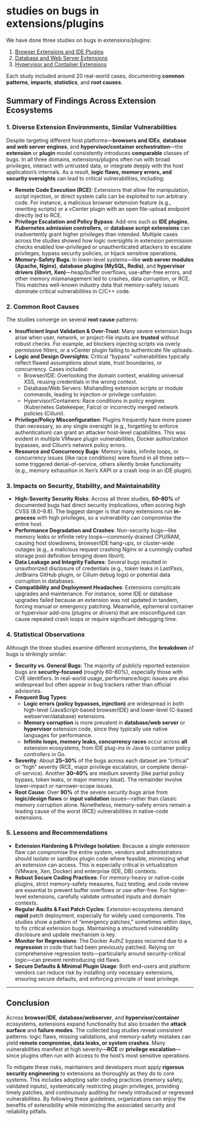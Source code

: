 # studies on bugs in extensions/plugins

We have done three studies on bugs in extensions/plugins:

1. [Browser Extensions and IDE Plugins](./browser-ide-bug-study.md)
2. [Database and Web Server Extensions](./db-bug-study.md)
3. [Hypervisor and Container Extensions](./docker-vm-bug-study.md)

Each study included around 20 real-world cases, documenting **common patterns**, **impacts**, **statistics**, and **root causes**.

## Summary of Findings Across Extension Ecosystems

### 1. Diverse Extension Environments, Similar Vulnerabilities

Despite targeting different host platforms—**browsers and IDEs**, **database and web server engines**, and **hypervisor/container orchestration**—the **extension** or **plugin** model consistently introduces **comparable** classes of bugs. In all three domains, extensions/plugins often run with broad privileges, interact with untrusted data, or integrate deeply with the host application’s internals. As a result, **logic flaws, memory errors, and security oversights** can lead to critical vulnerabilities, including:

- **Remote Code Execution (RCE)**: Extensions that allow file manipulation, script injection, or direct system calls can be exploited to run arbitrary code. For instance, a malicious browser extension feature (e.g., rewriting scripts) or a vCenter plugin with an open file-upload endpoint directly led to RCE.
- **Privilege Escalation and Policy Bypass**: Add-ons such as **IDE plugins**, **Kubernetes admission controllers**, or **database script extensions** can inadvertently grant higher privileges than intended. Multiple cases across the studies showed how logic oversights in extension permission checks enabled low-privileged or unauthenticated attackers to escalate privileges, bypass security policies, or hijack sensitive operations.
- **Memory-Safety Bugs**: In lower-level systems—like **web server modules (Apache, Nginx)**, **database plugins (MySQL, Redis)**, and **hypervisor drivers (libvirt, Xen)**—heap/buffer overflows, use-after-free errors, and other memory mismanagement led to crashes, data corruption, or RCE. This matches well-known industry data that memory-safety issues dominate critical vulnerabilities in C/C++ code.

### 2. Common Root Causes

The studies converge on several **root cause** patterns:

- **Insufficient Input Validation & Over-Trust**: Many severe extension bugs arise when user, network, or project-file inputs are **trusted** without robust checks. For example, ad blockers injecting scripts via overly permissive filters, or a vCenter plugin failing to authenticate file uploads.  
- **Logic and Design Oversights**: Critical “bypass” vulnerabilities typically reflect flawed assumptions about state, trust boundaries, or concurrency. Cases included:  
  - Browser/IDE: Overlooking the domain context, enabling universal XSS, reusing credentials in the wrong context.  
  - Database/Web Servers: Mishandling extension scripts or module commands, leading to injection or privilege confusion.  
  - Hypervisor/Containers: Race conditions in policy engines (Kubernetes Gatekeeper, Falco) or incorrectly merged network policies (Cilium).  
- **Privilege/Policy Misconfiguration**: Plugins frequently have more power than necessary, so any single oversight (e.g., forgetting to enforce authentication) can grant an attacker host-level capabilities. This was evident in multiple VMware plugin vulnerabilities, Docker authorization bypasses, and Cilium’s network policy errors.  
- **Resource and Concurrency Bugs**: Memory leaks, infinite loops, or concurrency issues (like race conditions) were found in all three sets—some triggered denial-of-service, others silently broke functionality (e.g., memory exhaustion in Xen’s XAPI or a crash loop in an IDE plugin).  

### 3. Impacts on Security, Stability, and Maintainability

- **High-Severity Security Risks**: Across all three studies, **60–80%** of documented bugs had direct security implications, often scoring high CVSS (8.0–9.8). The biggest danger is that many extensions run **in-process** with high privileges, so a vulnerability can compromise the entire host.  
- **Performance Degradation and Crashes**: Non-security bugs—like memory leaks or infinite retry loops—commonly drained CPU/RAM, causing host slowdowns, browser/IDE hang-ups, or cluster-wide outages (e.g., a malicious request crashing Nginx or a cunningly crafted storage pool definition bringing down libvirt).  
- **Data Leakage and Integrity Failures**: Several bugs resulted in unauthorized disclosure of credentials (e.g., token leaks in LastPass, JetBrains GitHub plugin, or Cilium debug logs) or potential data corruption in databases.  
- **Compatibility and Deployment Headaches**: Extensions complicate upgrades and maintenance. For instance, some IDE or database upgrades failed because an extension was not updated in tandem, forcing manual or emergency patching. Meanwhile, ephemeral container or hypervisor add-ons (plugins or drivers) that are misconfigured can cause repeated crash loops or require significant debugging time.  

### 4. Statistical Observations

Although the three studies examine different ecosystems, the **breakdown** of bugs is strikingly similar:

- **Security vs. General Bugs**: The majority of publicly reported extension bugs are **security-focused** (roughly 60–80%), especially those with CVE identifiers. In real-world usage, performance/logic issues are also widespread but often appear in bug trackers rather than official advisories.  
- **Frequent Bug Types**:  
  - **Logic errors (policy bypasses, injection)** are widespread in both high-level (JavaScript-based browser/IDE) and lower-level (C-based webserver/database) extensions.  
  - **Memory corruption** is more prevalent in **database/web server** or **hypervisor** extension code, since they typically use native languages for performance.  
  - **Infinite loops, memory leaks, concurrency races** occur across **all** extension ecosystems, from IDE plug-ins in Java to container policy controllers in Go.  
- **Severity**: About **25–30%** of the bugs across each dataset are “critical” or “high” severity (RCE, major privilege escalation, or complete denial-of-service). Another **30–40%** are medium severity (like partial policy bypass, token leaks, or major memory bloat). The remainder involve lower-impact or narrower-scope issues.  
- **Root Cause**: Over **90%** of the severe security bugs arise from **logic/design flaws** or **input validation** issues—rather than classic memory corruption alone. Nonetheless, memory-safety errors remain a leading cause of the worst (RCE) vulnerabilities in native-code extensions.

### 5. Lessons and Recommendations

- **Extension Hardening & Privilege Isolation**: Because a single extension flaw can compromise the entire system, vendors and administrators should isolate or sandbox plugin code where feasible, minimizing what an extension can access. This is especially critical in virtualization (VMware, Xen, Docker) and enterprise (IDE, DB) contexts.  
- **Robust Secure Coding Practices**: For memory-heavy or native-code plugins, strict memory-safety measures, fuzz testing, and code review are essential to prevent buffer overflows or use-after-free. For higher-level extensions, carefully validate untrusted inputs and domain contexts.  
- **Regular Audits & Fast Patch Cycles**: Extension ecosystems demand **rapid** patch deployment, especially for widely used components. The studies show a pattern of “emergency patches,” sometimes within days, to fix critical extension bugs. Maintaining a structured vulnerability disclosure and update mechanism is key.  
- **Monitor for Regressions**: The Docker AuthZ bypass recurred due to a **regression** in code that had been previously patched. Relying on comprehensive regression tests—particularly around security-critical logic—can prevent reintroducing old flaws.  
- **Secure Defaults & Minimal Plugin Usage**: Both end-users and platform vendors can reduce risk by installing only necessary extensions, ensuring secure defaults, and enforcing principle of least privilege.  

---

## Conclusion

Across **browser/IDE**, **database/webserver**, and **hypervisor/container** ecosystems, extensions expand functionality but also broaden the **attack surface** and **failure modes**. The collected bug studies reveal consistent patterns: logic flaws, missing validations, and memory-safety mistakes can yield **remote compromise, data leaks, or system crashes**. Many vulnerabilities manifest at high severity—**RCE** or **privilege escalation**—since plugins often run with access to the host’s most sensitive operations.

To mitigate these risks, maintainers and developers must apply **rigorous security engineering** to extensions as thoroughly as they do to core systems. This includes adopting safer coding practices (memory safety, validated inputs), systematically restricting plugin privileges, providing timely patches, and continuously auditing for newly introduced or regressed vulnerabilities. By following these guidelines, organizations can enjoy the benefits of extensibility while minimizing the associated security and reliability pitfalls.